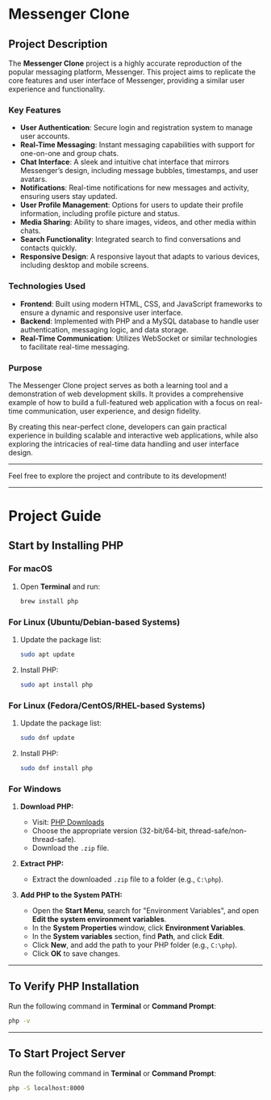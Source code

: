 # Messenger Clone

## Project Description

The **Messenger Clone** project is a highly accurate reproduction of the popular messaging platform, Messenger. This project aims to replicate the core features and user interface of Messenger, providing a similar user experience and functionality.

### Key Features

- **User Authentication**: Secure login and registration system to manage user accounts.
- **Real-Time Messaging**: Instant messaging capabilities with support for one-on-one and group chats.
- **Chat Interface**: A sleek and intuitive chat interface that mirrors Messenger’s design, including message bubbles, timestamps, and user avatars.
- **Notifications**: Real-time notifications for new messages and activity, ensuring users stay updated.
- **User Profile Management**: Options for users to update their profile information, including profile picture and status.
- **Media Sharing**: Ability to share images, videos, and other media within chats.
- **Search Functionality**: Integrated search to find conversations and contacts quickly.
- **Responsive Design**: A responsive layout that adapts to various devices, including desktop and mobile screens.

### Technologies Used

- **Frontend**: Built using modern HTML, CSS, and JavaScript frameworks to ensure a dynamic and responsive user interface.
- **Backend**: Implemented with PHP and a MySQL database to handle user authentication, messaging logic, and data storage.
- **Real-Time Communication**: Utilizes WebSocket or similar technologies to facilitate real-time messaging.

### Purpose

The Messenger Clone project serves as both a learning tool and a demonstration of web development skills. It provides a comprehensive example of how to build a full-featured web application with a focus on real-time communication, user experience, and design fidelity.

By creating this near-perfect clone, developers can gain practical experience in building scalable and interactive web applications, while also exploring the intricacies of real-time data handling and user interface design.

---

Feel free to explore the project and contribute to its development!

---

# Project Guide

## Start by Installing PHP

### For macOS
1. Open **Terminal** and run:
    ```bash
    brew install php
    ```

### For Linux (Ubuntu/Debian-based Systems)
1. Update the package list:
    ```bash
    sudo apt update
    ```
2. Install PHP:
    ```bash
    sudo apt install php
    ```

### For Linux (Fedora/CentOS/RHEL-based Systems)
1. Update the package list:
    ```bash
    sudo dnf update
    ```
2. Install PHP:
    ```bash
    sudo dnf install php
    ```

### For Windows
1. **Download PHP:**
    - Visit: [PHP Downloads](https://www.php.net/downloads)
    - Choose the appropriate version (32-bit/64-bit, thread-safe/non-thread-safe).
    - Download the `.zip` file.

2. **Extract PHP:**
    - Extract the downloaded `.zip` file to a folder (e.g., `C:\php`).

3. **Add PHP to the System PATH:**
    - Open the **Start Menu**, search for "Environment Variables", and open **Edit the system environment variables**.
    - In the **System Properties** window, click **Environment Variables**.
    - In the **System variables** section, find **Path**, and click **Edit**.
    - Click **New**, and add the path to your PHP folder (e.g., `C:\php`).
    - Click **OK** to save changes.

---

## To Verify PHP Installation

Run the following command in **Terminal** or **Command Prompt**:
```bash
php -v
```
---

## To Start Project Server

Run the following command in **Terminal** or **Command Prompt**:
```bash
php -S localhost:8000
